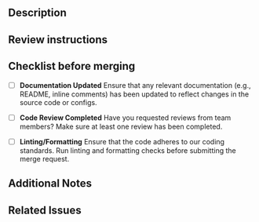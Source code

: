 ## Description
<!--
Please provide a brief summary of the changes made in this merge request.
Include any relevant context that will help the reviewer understand the purpose of these changes.
-->

## Review instructions
<!--
Include necessary instructions for the reviewer to verify that the task/issue objectives have been met.
For example:
- Run `zarf package create`
-->

## Checklist before merging
- [ ] **Documentation Updated**
  Ensure that any relevant documentation (e.g., README, inline comments) has been updated to reflect changes in the source code or configs.

- [ ] **Code Review Completed**
  Have you requested reviews from team members? Make sure at least one review has been completed.

- [ ] **Linting/Formatting**
  Ensure that the code adheres to our coding standards. Run linting and formatting checks before submitting the merge request.

## Additional Notes
<!--
Include any additional information that might be relevant for the reviewer, such as known issues or future considerations.
-->

## Related Issues
<!--
Link any related issues or tickets here.
For example:
- Closes #123
- Related to #456
-->
